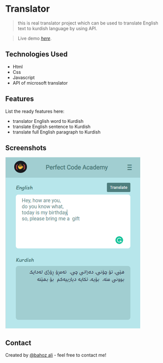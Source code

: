 # Translator

> this is real translator project which can be used to translate English text to kurdish language by using API.

> Live demo [_here_](https://bahoz-ali.github.io/Translator/).

## Technologies Used

- Html
- Css
- Javascript
- API of microsoft translator

## Features

List the ready features here:

- translator English word to Kurdish
- translate English sentence to Kurdish
- translate full English paragraph to Kurdish

## Screenshots

![Example screenshot](./assets/screenshot.PNG)

## Contact

Created by [@bahoz ali](bahozali50@gmail.com) - feel free to contact me!

<!-- Optional -->
<!-- ## License -->
<!-- This project is open source and available under the [... License](). -->

<!-- You don't have to include all sections - just the one's relevant to your project
